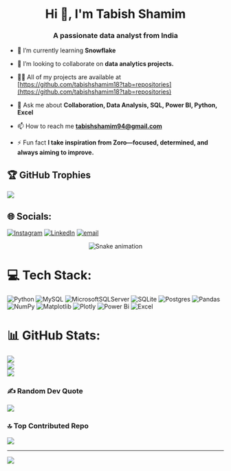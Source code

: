<h1 align="center">Hi 👋, I'm Tabish Shamim</h1>
<h3 align="center">A passionate data analyst from India</h3>

- 🌱 I’m currently learning **Snowflake**

- 👯 I’m looking to collaborate on **data analytics projects.**

- 👨‍💻 All of my projects are available at [https://github.com/tabishshamim18?tab=repositories](https://github.com/tabishshamim18?tab=repositories)

- 💬 Ask me about **Collaboration, Data Analysis, SQL, Power BI, Python, Excel**

- 📫 How to reach me **tabishshamim94@gmail.com**

- ⚡ Fun fact **I take inspiration from Zoro—focused, determined, and always aiming to improve.**

## 🏆 GitHub Trophies
![](https://github-profile-trophy.vercel.app/?username=tabishshamim18&theme=radical&no-frame=false&no-bg=true&margin-w=4)


## 🌐 Socials:
[![Instagram](https://img.shields.io/badge/Instagram-%23E4405F.svg?logo=Instagram&logoColor=white)](https://instagram.com/_.tsukuyomi18) [![LinkedIn](https://img.shields.io/badge/LinkedIn-%230077B5.svg?logo=linkedin&logoColor=white)](https://linkedin.com/in/tabish-shamim-2818h) [![email](https://img.shields.io/badge/Email-D14836?logo=gmail&logoColor=white)](mailto:tabishshamim94@gmail.com) 

<!-- Snake Game Repo View -->

<div align="center">
  <img src="https://profile-readme-generator.com/assets/snake.svg" alt="Snake animation" />
</div>

# 💻 Tech Stack:
![Python](https://img.shields.io/badge/python-3670A0?style=for-the-badge&logo=python&logoColor=ffdd54) ![MySQL](https://img.shields.io/badge/mysql-4479A1.svg?style=for-the-badge&logo=mysql&logoColor=white) ![MicrosoftSQLServer](https://img.shields.io/badge/Microsoft%20SQL%20Server-CC2927?style=for-the-badge&logo=microsoft%20sql%20server&logoColor=white) ![SQLite](https://img.shields.io/badge/sqlite-%2307405e.svg?style=for-the-badge&logo=sqlite&logoColor=white) ![Postgres](https://img.shields.io/badge/postgres-%23316192.svg?style=for-the-badge&logo=postgresql&logoColor=white) ![Pandas](https://img.shields.io/badge/pandas-%23150458.svg?style=for-the-badge&logo=pandas&logoColor=white) ![NumPy](https://img.shields.io/badge/numpy-%23013243.svg?style=for-the-badge&logo=numpy&logoColor=white) ![Matplotlib](https://img.shields.io/badge/Matplotlib-%23ffffff.svg?style=for-the-badge&logo=Matplotlib&logoColor=black) ![Plotly](https://img.shields.io/badge/Plotly-%233F4F75.svg?style=for-the-badge&logo=plotly&logoColor=white) ![Power Bi](https://img.shields.io/badge/power_bi-F2C811?style=for-the-badge&logo=powerbi&logoColor=black) ![Excel](https://img.shields.io/badge/Excel-217346?style=for-the-badge&logo=microsoft-excel&logoColor=white) 
# 📊 GitHub Stats:
![](https://github-readme-stats.vercel.app/api?username=tabishshamim18&theme=merko&hide_border=false&include_all_commits=true&count_private=false)<br/>
![](https://nirzak-streak-stats.vercel.app/?user=tabishshamim18&theme=merko&hide_border=false)<br/>
![](https://github-readme-stats.vercel.app/api/top-langs/?username=tabishshamim18&theme=merko&hide_border=false&include_all_commits=true&count_private=false&layout=compact)


### ✍️ Random Dev Quote
![](https://quotes-github-readme.vercel.app/api?type=horizontal&theme=radical)

### 🔝 Top Contributed Repo
![](https://github-contributor-stats.vercel.app/api?username=tabishshamim18&limit=5&theme=dark&combine_all_yearly_contributions=true)

---
[![](https://visitcount.itsvg.in/api?id=tabishshamim18&icon=0&color=0)](https://visitcount.itsvg.in)

<!-- Proudly created with GPRM ( https://gprm.itsvg.in ) -->
